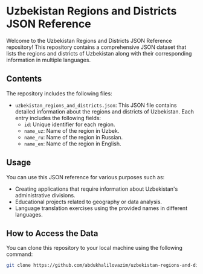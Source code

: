 # Uzbekistan Regions and Districts JSON Reference

Welcome to the Uzbekistan Regions and Districts JSON Reference repository! This repository contains a comprehensive JSON dataset that lists the regions and districts of Uzbekistan along with their corresponding information in multiple languages.

## Contents

The repository includes the following files:

- `uzbekistan_regions_and_districts.json`: This JSON file contains detailed information about the regions and districts of Uzbekistan. Each entry includes the following fields:
  - `id`: Unique identifier for each region.
  - `name_uz`: Name of the region in Uzbek.
  - `name_ru`: Name of the region in Russian.
  - `name_en`: Name of the region in English.

## Usage

You can use this JSON reference for various purposes such as:
- Creating applications that require information about Uzbekistan's administrative divisions.
- Educational projects related to geography or data analysis.
- Language translation exercises using the provided names in different languages.

## How to Access the Data

You can clone this repository to your local machine using the following command:

```bash
git clone https://github.com/abdukhalilovazim/uzbekistan-regions-and-districts.git
